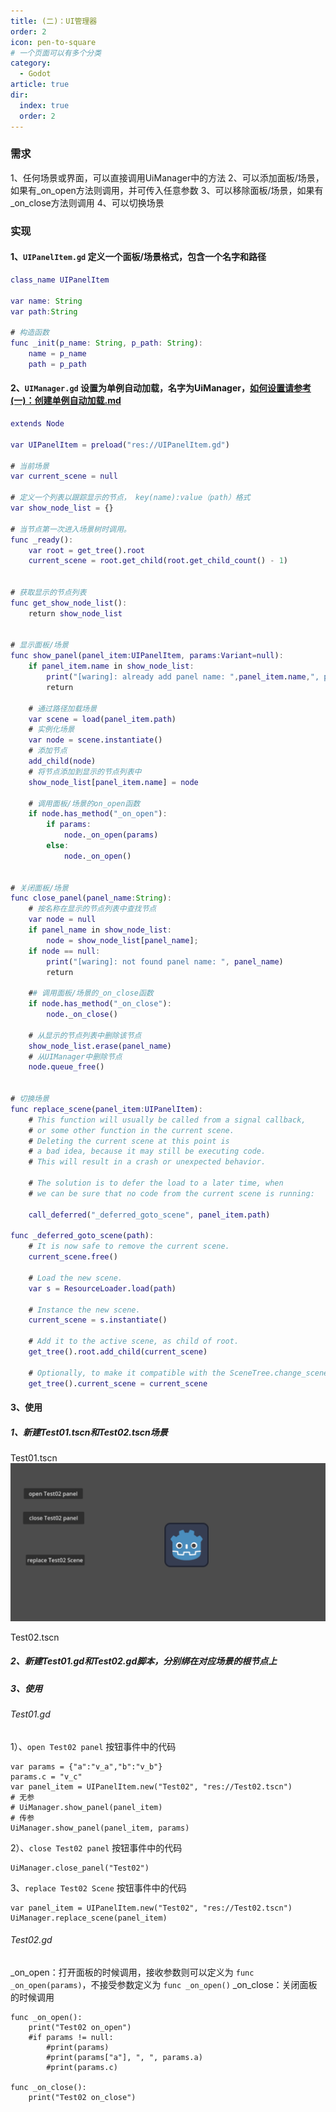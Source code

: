 ```yaml
---
title: (二)：UI管理器
order: 2
icon: pen-to-square
# 一个页面可以有多个分类
category:
  - Godot
article: true
dir:
  index: true
  order: 2
---
```

### 需求
1、任何场景或界面，可以直接调用UiManager中的方法
2、可以添加面板/场景，如果有_on_open方法则调用，并可传入任意参数
3、可以移除面板/场景，如果有_on_close方法则调用
4、可以切换场景

### 实现
#### 1、`UIPanelItem.gd` 定义一个面板/场景格式，包含一个名字和路径
``` UIPanelItem.gd
class_name UIPanelItem

var name: String
var path:String

# 构造函数
func _init(p_name: String, p_path: String):
	name = p_name
	path = p_path

```

#### 2、`UIManager.gd` 设置为单例自动加载，名字为UiManager，[如何设置请参考 (一)：创建单例自动加载.md](%28一29%：创建单例自动加载.md)
``` UIManager.gd
extends Node

var UIPanelItem = preload("res://UIPanelItem.gd")

# 当前场景
var current_scene = null

# 定义一个列表以跟踪显示的节点， key(name):value（path）格式
var show_node_list = {}

# 当节点第一次进入场景树时调用。
func _ready():
	var root = get_tree().root
	current_scene = root.get_child(root.get_child_count() - 1)


# 获取显示的节点列表
func get_show_node_list():
	return show_node_list


# 显示面板/场景
func show_panel(panel_item:UIPanelItem, params:Variant=null):
	if panel_item.name in show_node_list:
		print("[waring]: already add panel name: ",panel_item.name,", path: ",panel_item.path)
		return
	
	# 通过路径加载场景
	var scene = load(panel_item.path)
	# 实例化场景
	var node = scene.instantiate()
	# 添加节点
	add_child(node)
	# 将节点添加到显示的节点列表中
	show_node_list[panel_item.name] = node
	
	# 调用面板/场景的on_open函数
	if node.has_method("_on_open"):
		if params:
			node._on_open(params)
		else:
			node._on_open()


# 关闭面板/场景
func close_panel(panel_name:String):
	# 按名称在显示的节点列表中查找节点
	var node = null
	if panel_name in show_node_list:
		node = show_node_list[panel_name];
	if node == null:
		print("[waring]: not found panel name: ", panel_name)
		return
		
	## 调用面板/场景的_on_close函数
	if node.has_method("_on_close"):
		node._on_close()
	
	# 从显示的节点列表中删除该节点
	show_node_list.erase(panel_name)
	# 从UIManager中删除节点
	node.queue_free()


# 切换场景
func replace_scene(panel_item:UIPanelItem):
	# This function will usually be called from a signal callback,
	# or some other function in the current scene.
	# Deleting the current scene at this point is
	# a bad idea, because it may still be executing code.
	# This will result in a crash or unexpected behavior.

	# The solution is to defer the load to a later time, when
	# we can be sure that no code from the current scene is running:

	call_deferred("_deferred_goto_scene", panel_item.path)

func _deferred_goto_scene(path):
	# It is now safe to remove the current scene.
	current_scene.free()

	# Load the new scene.
	var s = ResourceLoader.load(path)

	# Instance the new scene.
	current_scene = s.instantiate()

	# Add it to the active scene, as child of root.
	get_tree().root.add_child(current_scene)

	# Optionally, to make it compatible with the SceneTree.change_scene_to_file() API.
	get_tree().current_scene = current_scene

```
#### 3、使用
##### 1、新建Test01.tscn和Test02.tscn场景

Test01.tscn
![UiManager01.png](../../images/godot_v4/UiManager01.png)

Test02.tscn


##### 2、新建Test01.gd和Test02.gd脚本，分别绑在对应场景的根节点上

##### 3、使用

###### Test01.gd

1）、`open Test02 panel` 按钮事件中的代码
```
var params = {"a":"v_a","b":"v_b"}
params.c = "v_c"
var panel_item = UIPanelItem.new("Test02", "res://Test02.tscn")
# 无参
# UiManager.show_panel(panel_item)
# 传参
UiManager.show_panel(panel_item, params) 
```

2）、`close Test02 panel` 按钮事件中的代码
```
UiManager.close_panel("Test02")
```

3、`replace Test02 Scene` 按钮事件中的代码
```
var panel_item = UIPanelItem.new("Test02", "res://Test02.tscn")
UiManager.replace_scene(panel_item)
```

###### Test02.gd
_on_open：打开面板的时候调用，接收参数则可以定义为 `func _on_open(params)`，不接受参数定义为 `func _on_open()`
_on_close：关闭面板的时候调用
```
func _on_open():
	print("Test02 on_open")
	#if params != null:
		#print(params)
		#print(params["a"], ", ", params.a)
		#print(params.c)
	
func _on_close():
	print("Test02 on_close")
```